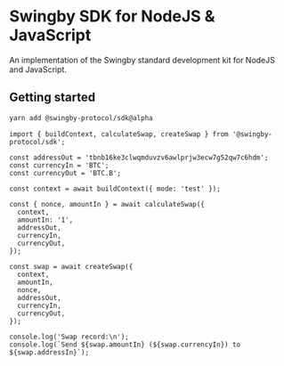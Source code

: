 # Swingby SDK for NodeJS & JavaScript

An implementation of the Swingby standard development kit for NodeJS and JavaScript.

## Getting started

```bash
yarn add @swingby-protocol/sdk@alpha
```

```tsx
import { buildContext, calculateSwap, createSwap } from '@swingby-protocol/sdk';

const addressOut = 'tbnb16ke3clwqmduvzv6awlprjw3ecw7g52qw7c6hdm';
const currencyIn = 'BTC';
const currencyOut = 'BTC.B';

const context = await buildContext({ mode: 'test' });

const { nonce, amountIn } = await calculateSwap({
  context,
  amountIn: '1',
  addressOut,
  currencyIn,
  currencyOut,
});

const swap = await createSwap({
  context,
  amountIn,
  nonce,
  addressOut,
  currencyIn,
  currencyOut,
});

console.log('Swap record:\n');
console.log(`Send ${swap.amountIn} (${swap.currencyIn}) to ${swap.addressIn}`);
```
